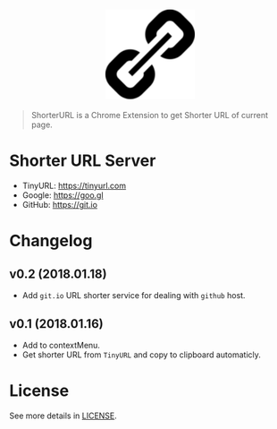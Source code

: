 <h3 style="text-align:center;font-weight: 300;" align="center">
  <img src="128.png" width="160px">
</h3>


> ShorterURL is a Chrome Extension to get Shorter URL of current page.


# Shorter URL Server

- TinyURL: https://tinyurl.com
- Google: https://goo.gl
- GitHub: https://git.io


# Changelog
## v0.2 (2018.01.18)
- Add `git.io` URL shorter service for dealing with `github` host.

## v0.1 (2018.01.16)
- Add to contextMenu.
- Get shorter URL from `TinyURL` and copy to clipboard automaticly.


# License
See more details in [LICENSE](LICENCE).
